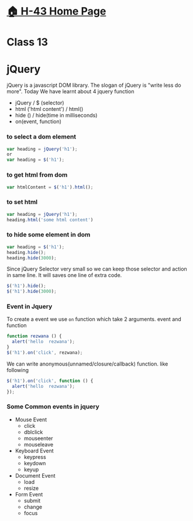 # [:house: H-43 Home Page](https://poloey.gitlab.io/h43/)
# Class 13 

# jQuery
jQuery is a javascript DOM library. The slogan of jQuery is "write less do more". Today We have learnt about 4 jquery function

* jQuery / $ (selector)
* html ('html content') / html()
* hide () / hide(time in milliseconds)
* on(event, function)

### to select a dom element 
~~~js
var heading = jQuery('h1');
or 
var heading = $('h1');
~~~

### to get html from dom
~~~js
var htmlContent = $('h1').html();
~~~

### to set html 
~~~js
var heading = jQuery('h1');
heading.html('some html content') 
~~~

### to hide some element in dom
~~~js
var heading = $('h1');
heading.hide();
heading.hide(3000);
~~~
Since jQuery Selector very small so we can keep those selector and action in same line. It will saves one line of extra code.
~~~js
$('h1').hide();
$('h1').hide(3000);
~~~
### Event in Jquery
To create a event we use `on` function which take 2 arguments. event and function 
~~~js
function rezwana () {
  alert('hello  rezwana');
}
$('h1').on('click', rezwana);
~~~
We can write anonymous(unnamed/closure/callback) function. like following
~~~js
$('h1').on('click', function () {
  alert('hello  rezwana');
});
~~~

### Some Common events in jquery
* Mouse Event 
  * click
  * dblclick
  * mouseenter
  * mouseleave
* Keyboard Event
  * keypress	
  * keydown	
  * keyup	
* Document Event
  * load
  * resize
* Form Event
  * submit	
  * change	
  * focus	
